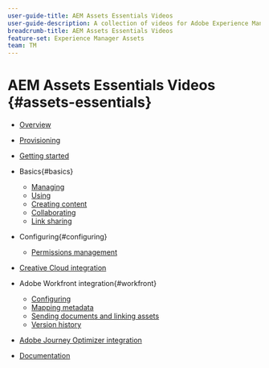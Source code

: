 ```yaml
---
user-guide-title: AEM Assets Essentials Videos
user-guide-description: A collection of videos for Adobe Experience Manager Assets Essentials.
breadcrumb-title: AEM Assets Essentials Videos
feature-set: Experience Manager Assets
team: TM
---
```


# AEM Assets Essentials Videos {#assets-essentials}

+ [Overview](overview.md)

+ [Provisioning](./provisioning.md)
+ [Getting started](./getting-started.md)

+ Basics{#basics}
  + [Managing](basics/managing.md)
  + [Using](basics/using.md)
  + [Creating content](basics/creating.md)
  + [Collaborating](basics/collaborating.md)
  + [Link sharing](basics/link-sharing.md)

+ Configuring{#configuring}
  + [Permissions management](configuring/permissions-management.md)

+ [Creative Cloud integration](integrations/creative-cloud.md)

+ Adobe Workfront integration{#workfront}
  + [Configuring](./integrations/workfront/configure.md)
  + [Mapping metadata](./integrations/workfront/map-metadata.md)
  + [Sending documents and linking assets](./integrations/workfront/link-send.md)
  + [Version history](./integrations/workfront/versions.md)

+ [Adobe Journey Optimizer integration](https://experienceleague.adobe.com/docs/journey-optimizer-learn/tutorials/create-messages/create-email-content-with-the-message-editor.html)

+ [Documentation](https://experienceleague.adobe.com/docs/experience-manager-assets-essentials/help/introduction.html)